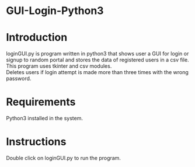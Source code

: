 # GUI-Login-Python3  
# Introduction  
loginGUI.py is program written in python3 that shows user a GUI for login or signup to random portal and stores the data of registered users in a csv file.  
This program uses tkinter and csv modules.  
Deletes users if login attempt is made more than three times with the wrong password.  
  
# Requirements  
Python3 installed in the system.  

# Instructions  
Double click on loginGUI.py to run the program.  
